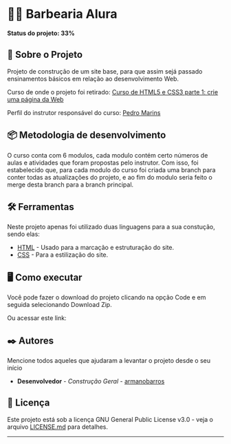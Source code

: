 # 💇‍♂️ Barbearia Alura


**Status do projeto: 33%**
## 🚀 Sobre o Projeto

Projeto de construção de um site base, para que assim sejá passado ensinamentos básicos em relação ao desenvolvimento Web.

Curso de onde o projeto foi retirado: [Curso de HTML5 e CSS3 parte 1: crie uma página da Web](https://cursos.alura.com.br/course/html5-css3-primeiros-passos)

Perfil do instrutor responsável do curso: [Pedro Marins](https://cursos.alura.com.br/user/opedromarins)
## 📦 Metodologia de desenvolvimento

O curso conta com 6 modulos, cada modulo contém certo números de aulas e atividades que foram propostas pelo instrutor. Com isso, foi estabelecido que, para cada modulo do curso foi criada uma branch para conter todas as atualizações do projeto, e ao fim do modulo seria feito o merge desta branch para a branch principal.

## 🛠️ Ferramentas

Neste projeto apenas foi utilizado duas linguagens para a sua constução, sendo elas:

* [HTML](https://www.w3schools.com/html/) - Usado para a marcação e estruturação do site.
* [CSS](https://www.w3schools.com/css/) - Para a estilização do site.

## 🖥️ Como executar
Você pode fazer o download do projeto clicando na opção Code e em seguida selecionando Download Zip.

Ou acessar este link: 
## ✒️ Autores

Mencione todos aqueles que ajudaram a levantar o projeto desde o seu início

* **Desenvolvedor** - *Construção Geral* - [armanobarros](https://github.com/armanobarros)

## 📄 Licença

Este projeto está sob a licença GNU General Public License v3.0 - veja o arquivo [LICENSE.md](hhttps://github.com/armanobarros/Barbearia_Alura/blob/main/LICENSE.md) para detalhes.


---
